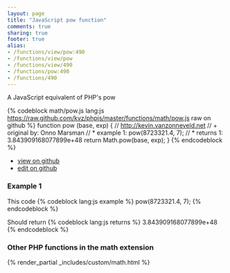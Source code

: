 ```yaml
---
layout: page
title: "JavaScript pow function"
comments: true
sharing: true
footer: true
alias:
- /functions/view/pow:490
- /functions/view/pow
- /functions/view/490
- /functions/pow:490
- /functions/490
---
```

<!-- Generated by Rakefile:build -->
A JavaScript equivalent of PHP's pow

{% codeblock math/pow.js lang:js https://raw.github.com/kvz/phpjs/master/functions/math/pow.js raw on github %}
function pow (base, exp) {
  // http://kevin.vanzonneveld.net
  // +   original by: Onno Marsman
  // *     example 1: pow(8723321.4, 7);
  // *     returns 1: 3.843909168077899e+48
  return Math.pow(base, exp);
}
{% endcodeblock %}

 - [view on github](https://github.com/kvz/phpjs/blob/master/functions/math/pow.js)
 - [edit on github](https://github.com/kvz/phpjs/edit/master/functions/math/pow.js)

### Example 1
This code
{% codeblock lang:js example %}
pow(8723321.4, 7);
{% endcodeblock %}

Should return
{% codeblock lang:js returns %}
3.843909168077899e+48
{% endcodeblock %}


### Other PHP functions in the math extension
{% render_partial _includes/custom/math.html %}
